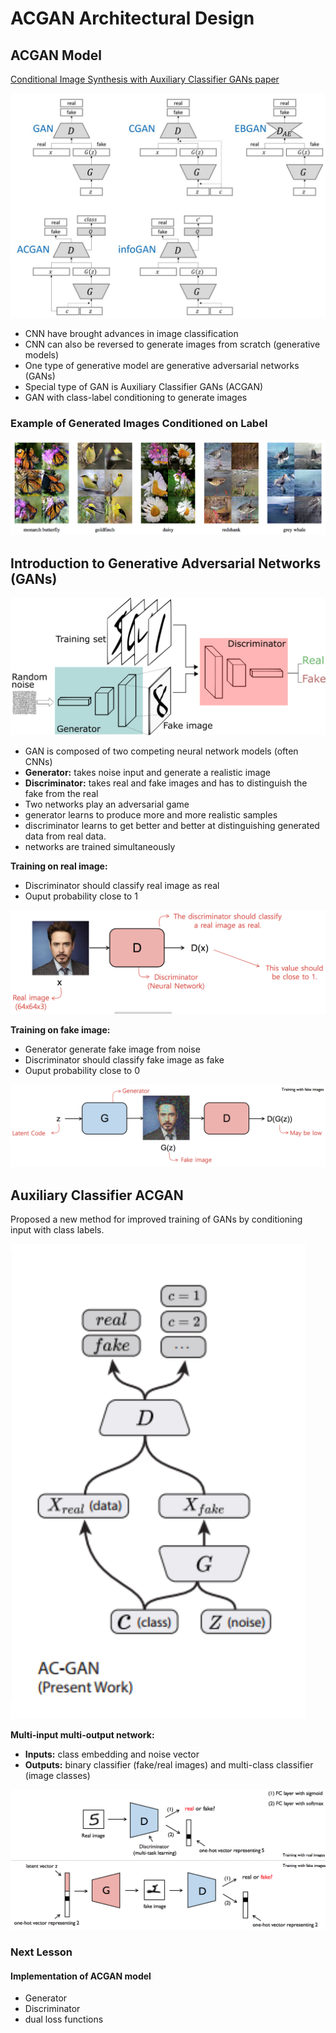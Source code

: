 # ACGAN Architectural Design

## ACGAN Model

[Conditional Image Synthesis with Auxiliary Classifier GANs paper](https://arxiv.org/pdf/1610.09585.pdf)

![](../../../../.gitbook/assets/acgan.jpg)

* CNN have brought advances in image classification
* CNN can also be reversed to generate images from scratch \(generative models\)
* One type of generative model are generative adversarial networks \(GANs\)
* Special type of GAN is Auxiliary Classifier GANs \(ACGAN\)
* GAN with class-label conditioning to generate images

### Example of Generated Images Conditioned on Label

![](../../../../.gitbook/assets/generated-images.png)

## Introduction to Generative Adversarial Networks \(GANs\)

![](../../../../.gitbook/assets/gans.png)

* GAN is composed of two competing neural network models \(often CNNs\)
* **Generator:**  takes noise input and generate a realistic image
* **Discriminator:**  takes real and fake images and has to distinguish the fake from the real
* Two networks play an adversarial game
* generator learns to produce more and more realistic samples
* discriminator learns to get better and better at distinguishing generated data from real data.
* networks are trained simultaneously

 **Training on real image:** 

* Discriminator should classify real image as real
* Ouput probability close to 1

![](../../../../.gitbook/assets/dis.png)

 **Training on fake image:** 

* Generator generate fake image from noise
* Discriminator should classify fake image as fake
* Ouput probability close to 0

![](../../../../.gitbook/assets/gen.png)

## Auxiliary Classifier ACGAN

Proposed a new method for improved training of GANs by conditioning input with class labels.

![](../../../../.gitbook/assets/acgan-2.png)

**Multi-input multi-output network:**

* **Inputs:** class embedding and noise vector
* **Outputs:** binary classifier \(fake/real images\) and multi-class classifier \(image classes\)

![](../../../../.gitbook/assets/acgan-3.png)

### Next Lesson

#### Implementation of ACGAN model

* Generator
* Discriminator
* dual loss functions

